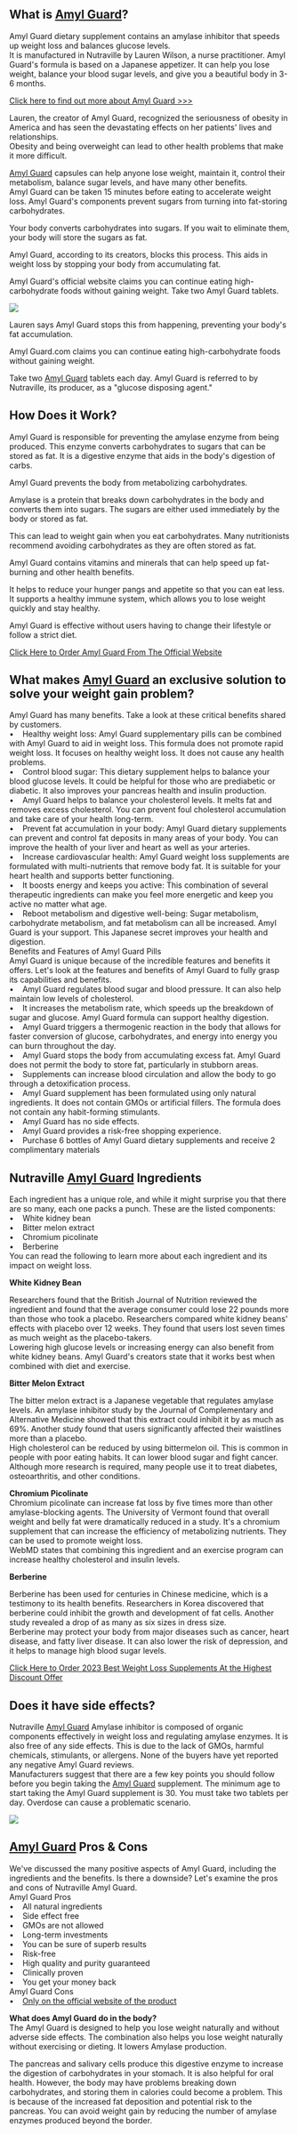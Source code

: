 **What is [Amyl Guard](https://amyl-guard-official.company.site/)?**
--------------------------------------------------------------------

Amyl Guard dietary supplement contains an amylase inhibitor that speeds up weight loss and balances glucose levels.  
It is manufactured in Nutraville by Lauren Wilson, a nurse practitioner. Amyl Guard's formula is based on a Japanese appetizer. It can help you lose weight, balance your blood sugar levels, and give you a beautiful body in 3-6 months.

[Click here to find out more about Amyl Guard >>>](https://www.glitco.com/get-amyl-guard)

Lauren, the creator of Amyl Guard, recognized the seriousness of obesity in America and has seen the devastating effects on her patients' lives and relationships.  
Obesity and being overweight can lead to other health problems that make it more difficult.

[Amyl Guard](https://www.linkedin.com/pulse/amyl-guard-reviews-want-lose-up-5-lbs-ugly-belly-fat-michae-ldambert-4jzrf) capsules can help anyone lose weight, maintain it, control their metabolism, balance sugar levels, and have many other benefits.  
Amyl Guard can be taken 15 minutes before eating to accelerate weight loss. Amyl Guard's components prevent sugars from turning into fat-storing carbohydrates.

Your body converts carbohydrates into sugars. If you wait to eliminate them, your body will store the sugars as fat.

Amyl Guard, according to its creators, blocks this process. This aids in weight loss by stopping your body from accumulating fat.

Amyl Guard's official website claims you can continue eating high-carbohydrate foods without gaining weight. Take two Amyl Guard tablets.

[![](https://blogger.googleusercontent.com/img/b/R29vZ2xl/AVvXsEgqmzaFxcS_UGibVB4_evsBBcXM6wucx6BS5tFmJ4LlBTqeTmU-frdBjy57LXDw9yj3eAIgaqp0agYX61uFXQLq8D5Touav7TIk351i0rdnQRseWSd-BgpKFhLA-bVrwVnak5t7FN6Z4vFW_NtUTCGV_0SR-4sQIRcdOEGB6BU_pgku_Kd2IJBNIzGbzsg/w640-h418/Screenshot%20(1457).png)](https://www.glitco.com/get-amyl-guard)

Lauren says Amyl Guard stops this from happening, preventing your body's fat accumulation.

Amyl Guard.com claims you can continue eating high-carbohydrate foods without gaining weight.

Take two [Amyl Guard](https://www.youtube.com/watch?v=mROe9lWfX5w) tablets each day. Amyl Guard is referred to by Nutraville, its producer, as a "glucose disposing agent."

**How Does it Work?**
---------------------

  
Amyl Guard is responsible for preventing the amylase enzyme from being produced. This enzyme converts carbohydrates to sugars that can be stored as fat. It is a digestive enzyme that aids in the body's digestion of carbs.

Amyl Guard prevents the body from metabolizing carbohydrates.

Amylase is a protein that breaks down carbohydrates in the body and converts them into sugars. The sugars are either used immediately by the body or stored as fat.

This can lead to weight gain when you eat carbohydrates. Many nutritionists recommend avoiding carbohydrates as they are often stored as fat.

Amyl Guard contains vitamins and minerals that can help speed up fat-burning and other health benefits.

It helps to reduce your hunger pangs and appetite so that you can eat less. It supports a healthy immune system, which allows you to lose weight quickly and stay healthy.

Amyl Guard is effective without users having to change their lifestyle or follow a strict diet.

  
[Click Here to Order Amyl Guard From The Official Website](https://www.glitco.com/get-amyl-guard)

**What makes [Amyl Guard](https://amyl-guard-official.jimdosite.com/) an exclusive solution to solve your weight gain problem?**
--------------------------------------------------------------------------------------------------------------------------------

  
Amyl Guard has many benefits. Take a look at these critical benefits shared by customers.  
•    Healthy weight loss: Amyl Guard supplementary pills can be combined with Amyl Guard to aid in weight loss. This formula does not promote rapid weight loss. It focuses on healthy weight loss. It does not cause any health problems.  
•    Control blood sugar: This dietary supplement helps to balance your blood glucose levels. It could be helpful for those who are prediabetic or diabetic. It also improves your pancreas health and insulin production.  
•    Amyl Guard helps to balance your cholesterol levels. It melts fat and removes excess cholesterol. You can prevent foul cholesterol accumulation and take care of your health long-term.  
•    Prevent fat accumulation in your body: Amyl Guard dietary supplements can prevent and control fat deposits in many areas of your body. You can improve the health of your liver and heart as well as your arteries.  
•    Increase cardiovascular health: Amyl Guard weight loss supplements are formulated with multi-nutrients that remove body fat. It is suitable for your heart health and supports better functioning.  
•    It boosts energy and keeps you active: This combination of several therapeutic ingredients can make you feel more energetic and keep you active no matter what age.  
•    Reboot metabolism and digestive well-being: Sugar metabolism, carbohydrate metabolism, and fat metabolism can all be increased. Amyl Guard is your support. This Japanese secret improves your health and digestion.  
Benefits and Features of Amyl Guard Pills  
Amyl Guard is unique because of the incredible features and benefits it offers. Let's look at the features and benefits of Amyl Guard to fully grasp its capabilities and benefits.  
•    Amyl Guard regulates blood sugar and blood pressure. It can also help maintain low levels of cholesterol.  
•    It increases the metabolism rate, which speeds up the breakdown of sugar and glucose. Amyl Guard formula can support healthy digestion.  
•    Amyl Guard triggers a thermogenic reaction in the body that allows for faster conversion of glucose, carbohydrates, and energy into energy you can burn throughout the day.  
•    Amyl Guard stops the body from accumulating excess fat. Amyl Guard does not permit the body to store fat, particularly in stubborn areas.  
•    Supplements can increase blood circulation and allow the body to go through a detoxification process.  
•    Amyl Guard supplement has been formulated using only natural ingredients. It does not contain GMOs or artificial fillers. The formula does not contain any habit-forming stimulants.  
•    Amyl Guard has no side effects.  
•    Amyl Guard provides a risk-free shopping experience.  
•    Purchase 6 bottles of Amyl Guard dietary supplements and receive 2 complimentary materials

**Nutraville [Amyl Guard](https://devfolio.co/@AmylGuardreview) Ingredients**
-----------------------------------------------------------------------------

  
Each ingredient has a unique role, and while it might surprise you that there are so many, each one packs a punch. These are the listed components:  
•    White kidney bean  
•    Bitter melon extract  
•    Chromium picolinate  
•    Berberine  
You can read the following to learn more about each ingredient and its impact on weight loss.

**White Kidney Bean**

Researchers found that the British Journal of Nutrition reviewed the ingredient and found that the average consumer could lose 22 pounds more than those who took a placebo. Researchers compared white kidney beans' effects with placebo over 12 weeks. They found that users lost seven times as much weight as the placebo-takers.  
Lowering high glucose levels or increasing energy can also benefit from white kidney beans. Amyl Guard's creators state that it works best when combined with diet and exercise.

**Bitter Melon Extract**

The bitter melon extract is a Japanese vegetable that regulates amylase levels. An amylase inhibitor study by the Journal of Complementary and Alternative Medicine showed that this extract could inhibit it by as much as 69%. Another study found that users significantly affected their waistlines more than a placebo.  
High cholesterol can be reduced by using bittermelon oil. This is common in people with poor eating habits. It can lower blood sugar and fight cancer. Although more research is required, many people use it to treat diabetes, osteoarthritis, and other conditions.

**Chromium Picolinate**  
Chromium picolinate can increase fat loss by five times more than other amylase-blocking agents. The University of Vermont found that overall weight and belly fat were dramatically reduced in a study. It's a chromium supplement that can increase the efficiency of metabolizing nutrients. They can be used to promote weight loss.  
WebMD states that combining this ingredient and an exercise program can increase healthy cholesterol and insulin levels.

**Berberine**

Berberine has been used for centuries in Chinese medicine, which is a testimony to its health benefits. Researchers in Korea discovered that berberine could inhibit the growth and development of fat cells. Another study revealed a drop of as many as six sizes in dress size.  
Berberine may protect your body from major diseases such as cancer, heart disease, and fatty liver disease. It can also lower the risk of depression, and it helps to manage high blood sugar levels.

[Click Here to Order 2023 Best Weight Loss Supplements At the Highest Discount Offer](https://www.glitco.com/get-amyl-guard)

**Does it have side effects?**
------------------------------

  
Nutraville [Amyl Guard](https://www.crunchbase.com/organization/amyl-guard-292e) Amylase inhibitor is composed of organic components effectively in weight loss and regulating amylase enzymes. It is also free of any side effects. This is due to the lack of GMOs, harmful chemicals, stimulants, or allergens. None of the buyers have yet reported any negative Amyl Guard reviews.  
Manufacturers suggest that there are a few key points you should follow before you begin taking the [Amyl Guard](https://www.oecd-forum.org/users/amyl-guard) supplement. The minimum age to start taking the Amyl Guard supplement is 30. You must take two tablets per day. Overdose can cause a problematic scenario.

[![](https://blogger.googleusercontent.com/img/b/R29vZ2xl/AVvXsEgqmzaFxcS_UGibVB4_evsBBcXM6wucx6BS5tFmJ4LlBTqeTmU-frdBjy57LXDw9yj3eAIgaqp0agYX61uFXQLq8D5Touav7TIk351i0rdnQRseWSd-BgpKFhLA-bVrwVnak5t7FN6Z4vFW_NtUTCGV_0SR-4sQIRcdOEGB6BU_pgku_Kd2IJBNIzGbzsg/w640-h418/Screenshot%20(1457).png)](https://www.glitco.com/get-amyl-guard)

**[Amyl Guard](https://www.crunchbase.com/organization/amyl-guard) Pros & Cons**
--------------------------------------------------------------------------------

  
We've discussed the many positive aspects of Amyl Guard, including the ingredients and the benefits. Is there a downside? Let's examine the pros and cons of Nutraville Amyl Guard.  
Amyl Guard Pros  
•    All natural ingredients  
•    Side effect free  
•    GMOs are not allowed  
•    Long-term investments  
•    You can be sure of superb results  
•    Risk-free  
•    High quality and purity guaranteed  
•    Clinically proven  
•    You get your money back  
Amyl Guard Cons  
•    [Only on the official website of the product](https://www.glitco.com/get-amyl-guard)

**What does Amyl Guard do in the body?**  
The Amyl Guard is designed to help you lose weight naturally and without adverse side effects. The combination also helps you lose weight naturally without exercising or dieting. It lowers Amylase production.

The pancreas and salivary cells produce this digestive enzyme to increase the digestion of carbohydrates in your stomach. It is also helpful for oral health. However, the body may have problems breaking down carbohydrates, and storing them in calories could become a problem. This is because of the increased fat deposition and potential risk to the pancreas. You can avoid weight gain by reducing the number of amylase enzymes produced beyond the border.
